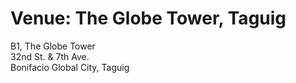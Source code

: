# Venue: The Globe Tower, Taguig

B1, The Globe Tower<br>
32nd St. & 7th Ave.<br>
Bonifacio Global City, Taguig<br>